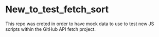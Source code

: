 # New_to_test_fetch_sort

This repo was creted in order to have mock data to use to test new JS scripts within the GitHub API fetch project.
